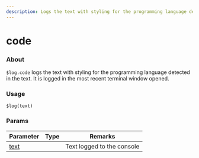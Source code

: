 ```yaml
---
description: Logs the text with styling for the programming language detected in the code
---
```


# code

### About

`$log.code` logs the text with styling for the programming language detected in the text. It is logged in the most recent terminal window opened.

### Usage

`$log(text)`

### Params

<table><thead><tr><th>Parameter</th><th data-type="select">Type</th><th>Remarks</th></tr></thead><tbody><tr><td><a href="params/text.md">text</a></td><td></td><td>Text logged to the console</td></tr></tbody></table>

